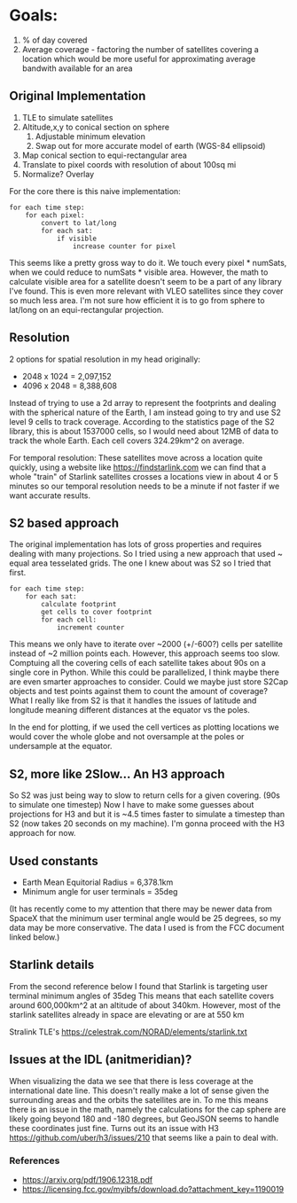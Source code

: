 # Goals:

1. % of day covered
2. Average coverage - factoring the number of satellites covering a location which would be more useful for approximating average bandwith available for an area

## Original Implementation

1. TLE to simulate satellites
2. Altitude,x,y to conical section on sphere
    1. Adjustable minimum elevation
    2. Swap out for more accurate model of earth (WGS-84 ellipsoid)
3. Map conical section to equi-rectangular area
4. Translate to pixel coords with resolution of about 100sq mi
5. Normalize? Overlay

For the core there is this naive implementation:

```
for each time step:
    for each pixel:
        convert to lat/long
        for each sat:
            if visible
                increase counter for pixel
```

This seems like a pretty gross way to do it. We touch every pixel \* numSats, when we could reduce to
numSats \* visible area. However, the math to calculate visible area for a satellite doesn't seem to
be a part of any library I've found. This is even more relevant with VLEO satellites since they cover
so much less area. I'm not sure how efficient it is to go from sphere to lat/long
on an equi-rectangular projection.

## Resolution

2 options for spatial resolution in my head originally:
- 2048 x 1024 = 2,097,152
- 4096 x 2048 = 8,388,608‬

Instead of trying to use a 2d array to represent the footprints and dealing with the spherical nature
of the Earth, I am instead going to try and use S2 level 9 cells to track coverage. According to the
statistics page of the S2 library, this is about 1537000 cells, so I would need about 12MB of data to
track the whole Earth. Each cell covers 324.29km^2 on average.

For temporal resolution:
These satellites move across a location quite quickly, using a website like https://findstarlink.com
we can find that a whole "train" of Starlink satellites crosses a locations view in about 4 or 5 minutes
so our temporal resolution needs to be a minute if not faster if we want accurate results. 

## S2 based approach
The original implementation has lots of gross properties and requires dealing with many projections.
So I tried using a new approach that used ~ equal area tesselated grids. The one I knew about was S2 so I tried that first.
```
for each time step:
    for each sat:
        calculate footprint
        get cells to cover footprint
        for each cell:
            increment counter
```

This means we only have to iterate over ~2000 (+/-600?) cells per satellite instead of ~2 million 
points each. However, this approach seems too slow. Comptuing all the covering cells of each satellite
takes about 90s on a single core in Python. While this could be parallelized, I think maybe there
are even smarter approaches to consider. Could we maybe just store S2Cap objects and test points
against them to count the amount of coverage? What I really like from S2 is that it handles the
issues of latitude and longitude meaning different distances at the equator vs the poles.

In the end for plotting, if we used the cell vertices as plotting locations we would cover the whole
globe and not oversample at the poles or undersample at the equator.

## S2, more like 2Slow... An H3 approach
So S2 was just being way to slow to return cells for a given covering. (90s to simulate one timestep)
Now I have to make some guesses about projections for H3 and but it is ~4.5 times faster to simulate 
a timestep than S2 (now takes 20 seconds on my machine). I'm gonna proceed with the H3 approach for
now.

## Used constants

- Earth Mean Equitorial Radius = 6,378.1km
- Minimum angle for user terminals = 35deg

(It has recently come to my attention that there may be newer data from SpaceX that the minimum user terminal angle would be 25 degrees, so my data may be more conservative. The data I used is from the FCC document linked below.)

## Starlink details

From the second reference below I found that Starlink is targeting user terminal minimum angles of 35deg
This means that each satellite covers around 600,000km^2 at an altitude of about 340km. However, most of
the starlink satellites already in space are elevating or are at 550 km

Stralink TLE's
https://celestrak.com/NORAD/elements/starlink.txt

## Issues at the IDL (anitmeridian)?
When visualizing the data we see that there is less coverage at the international date line. This doesn't
really make a lot of sense given the surrounding areas and the orbits the satellites are in. To me this
means there is an issue in the math, namely the calculations for the cap sphere are likely going beyond
180 and -180 degrees, but GeoJSON seems to handle these coordinates just fine. Turns out its an issue 
with H3 https://github.com/uber/h3/issues/210 that seems like a pain to deal with.

### References

- https://arxiv.org/pdf/1906.12318.pdf
- https://licensing.fcc.gov/myibfs/download.do?attachment_key=1190019
